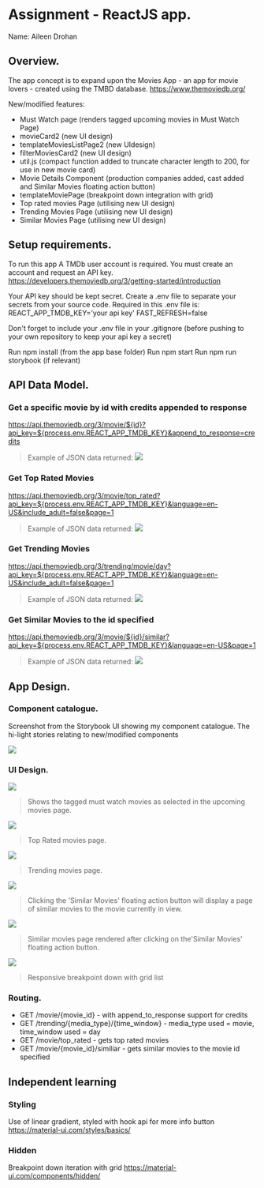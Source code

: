 # Assignment - ReactJS app.

Name: Aileen Drohan

## Overview.

The app concept is to expand upon the Movies App - an app for movie lovers - created using the TMBD database.
https://www.themoviedb.org/

 New/modified features:
 
 + Must Watch page (renders tagged upcoming movies in Must Watch Page)
 + movieCard2 (new UI design)
 + templateMoviesListPage2 (new UIdesign)
 + filterMoviesCard2 (new UI design)
 + util.js (compact function added to truncate character length to 200, for use in new movie card)
 + Movie Details Component (production companies added, cast added and Similar Movies floating action button)
 + templateMoviePage (breakpoint down integration with grid)
 + Top rated movies Page (utilising new UI design)
 + Trending Movies Page (utilising new UI design)
 + Similar Movies Page (utilising new UI design) 

## Setup requirements.

To run this app A TMDb user account is required. You must create an account and request an API key. 
https://developers.themoviedb.org/3/getting-started/introduction

Your API key should be kept secret.
Create a .env file to separate your secrets from your source code. Required in this .env file is:
REACT_APP_TMDB_KEY='your api key'
FAST_REFRESH=false

Don't forget to include your .env file in your .gitignore (before pushing to your own repository to keep your api key a secret)

Run npm install (from the app base folder)
Run npm start
Run npm run storybook (if relevant)

## API Data Model.
### Get a specific movie by id with credits appended to response
https://api.themoviedb.org/3/movie/${id}?api_key=${process.env.REACT_APP_TMDB_KEY}&append_to_response=credits
>Example of JSON data returned:
![][append]

### Get Top Rated Movies
https://api.themoviedb.org/3/movie/top_rated?api_key=${process.env.REACT_APP_TMDB_KEY}&language=en-US&include_adult=false&page=1
>Example of JSON data returned:
![][toprated]

### Get Trending Movies
https://api.themoviedb.org/3/trending/movie/day?api_key=${process.env.REACT_APP_TMDB_KEY}&language=en-US&include_adult=false&page=1
>Example of JSON data returned:
![][trending]

### Get Similar Movies to the id specified
https://api.themoviedb.org/3/movie/${id}/similar?api_key=${process.env.REACT_APP_TMDB_KEY}&language=en-US&page=1
>Example of JSON data returned:
![][similar]

## App Design.

### Component catalogue.

Screenshot from the Storybook UI showing my component catalogue. The hi-light stories relating to new/modified components

![][mystories]

### UI Design.

![][mustwatch]
>Shows the tagged must watch movies as selected in the upcoming movies page.

![][topratedmovies]
>Top Rated movies page.

![][trendingmovies]
>Trending movies page.

![][similarfab]
> Clicking the 'Similar Movies' floating action button will display a page of similar movies to the movie currently in view.

![][similarmovies]
>Similar movies page rendered after clicking on the'Similar Movies' floating action button.

![][responsive]
>Responsive breakpoint down with grid list


### Routing.

+ GET /movie/{movie_id}   - with append_to_response support for credits
+ GET /trending/{media_type}/{time_window}  - media_type used = movie, time_window used = day
+ GET /movie/top_rated - gets top rated movies
+ GET /movie/{movie_id}/similiar - gets similar movies to the movie id specified


## Independent learning

### Styling
Use of linear gradient, styled with hook api for more info button
https://material-ui.com/styles/basics/

### Hidden
Breakpoint down iteration with grid
https://material-ui.com/components/hidden/


[model]: ./data.jpg
[view]: ./view.png
[stories]: ./storybook.png
[append]: ./AppendToResponse.jpg
[trending]: ./TrendingEndpoint.png
[toprated]: ./TopRatedEndpoint.png
[similar]: ./similarMoviesEndpoint.png
[mustwatch]: ./MustWatchMovies.png
[topratedmovies]: ./TopRatedMovies.png
[trendingmovies]: ./TrendingMovies.png
[similarmovies]: ./SimilarMoviesPage.png
[similarfab]: ./SimilarFab.png
[responsive]: ./responsivebreakpoint.jpg
[mystories]: ./mystories.png